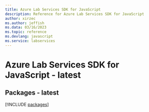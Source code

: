 ```yaml
---
title: Azure Lab Services SDK for JavaScript
description: Reference for Azure Lab Services SDK for JavaScript
author: xirzec
ms.author: jeffish
ms.data: 03/16/2023
ms.topic: reference
ms.devlang: javascript
ms.service: labservices
---
```

# Azure Lab Services SDK for JavaScript - latest
## Packages - latest
[!INCLUDE [packages](lab-services-index.md)]